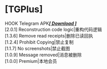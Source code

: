 # [TGPlus]   
HOOK Telegram APK[***[ Download ]***](https://github.com/Eoyz369/APK_HOOK/releases/tag/TGPlus_2.0.1)   
[2.0.1] Reconstruction code logic|重构代码逻辑   
[1.3.6] Remove read receipts|删除已读回执   
[1.2.4] Prohibit Copying|禁止复制   
[1.1.7] No screenshots|禁止截图  
[1.0.9] Message removed|消息被删除   
[1.0.0] Premium|本地会员   
